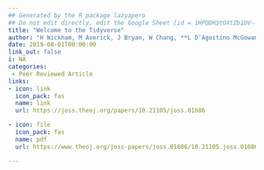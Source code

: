 ```yaml
---
## Generated by the R package lazyapero
## Do not edit directly, edit the Google Sheet [id = 1HPQDH3tOXtZb1DV--8wR9CKAzUz5aywWc2vM3OQ5SrU]
title: "Welcome to the Tidyverse"
author: "H Wickham, M Averick, J Bryan, W Chang, **L D’Agostino McGowan**, R François, G Grolemund, A Hayes, L Henry, J Hester, M Kuhn, T Lin Pedersen, E Miller, S Milton Bache, K Müller, J Ooms, D Robinson, D Paige Seidel, V Spinu, K Takahashi, D Vaughan, C Wilke, K Woo, and H Yutani"
date: 2019-08-01T00:00:00
link_out: false
i: NA
categories:
 - Peer Reviewed Article
links:
- icon: link
  icon_pack: fas
  name: link
  url: https://joss.theoj.org/papers/10.21105/joss.01686

- icon: file
  icon_pack: fas
  name: pdf
  url: https://www.theoj.org/joss-papers/joss.01686/10.21105.joss.01686.pdf

---
```





